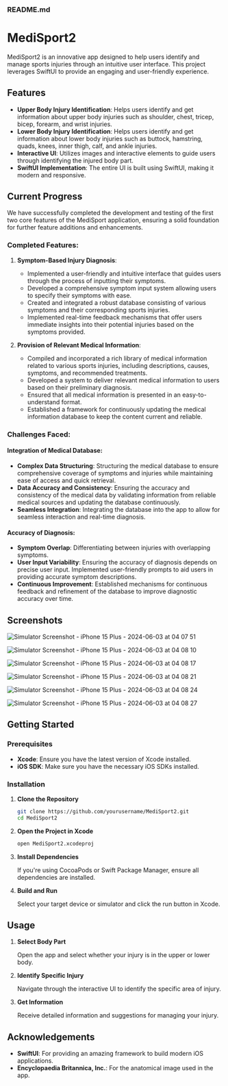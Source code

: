 ### README.md

# MediSport2

MediSport2 is an innovative app designed to help users identify and manage sports injuries through an intuitive user interface. This project leverages SwiftUI to provide an engaging and user-friendly experience.

## Features

- **Upper Body Injury Identification**: Helps users identify and get information about upper body injuries such as shoulder, chest, tricep, bicep, forearm, and wrist injuries.
- **Lower Body Injury Identification**: Helps users identify and get information about lower body injuries such as buttock, hamstring, quads, knees, inner thigh, calf, and ankle injuries.
- **Interactive UI**: Utilizes images and interactive elements to guide users through identifying the injured body part.
- **SwiftUI Implementation**: The entire UI is built using SwiftUI, making it modern and responsive.

## Current Progress

We have successfully completed the development and testing of the first two core features of the MediSport application, ensuring a solid foundation for further feature additions and enhancements.

### Completed Features:
1. **Symptom-Based Injury Diagnosis**:
   - Implemented a user-friendly and intuitive interface that guides users through the process of inputting their symptoms.
   - Developed a comprehensive symptom input system allowing users to specify their symptoms with ease.
   - Created and integrated a robust database consisting of various symptoms and their corresponding sports injuries.
   - Implemented real-time feedback mechanisms that offer users immediate insights into their potential injuries based on the symptoms provided.

2. **Provision of Relevant Medical Information**:
   - Compiled and incorporated a rich library of medical information related to various sports injuries, including descriptions, causes, symptoms, and recommended treatments.
   - Developed a system to deliver relevant medical information to users based on their preliminary diagnosis.
   - Ensured that all medical information is presented in an easy-to-understand format.
   - Established a framework for continuously updating the medical information database to keep the content current and reliable.

### Challenges Faced:
#### Integration of Medical Database:
- **Complex Data Structuring**: Structuring the medical database to ensure comprehensive coverage of symptoms and injuries while maintaining ease of access and quick retrieval.
- **Data Accuracy and Consistency**: Ensuring the accuracy and consistency of the medical data by validating information from reliable medical sources and updating the database continuously.
- **Seamless Integration**: Integrating the database into the app to allow for seamless interaction and real-time diagnosis.

#### Accuracy of Diagnosis:
- **Symptom Overlap**: Differentiating between injuries with overlapping symptoms.
- **User Input Variability**: Ensuring the accuracy of diagnosis depends on precise user input. Implemented user-friendly prompts to aid users in providing accurate symptom descriptions.
- **Continuous Improvement**: Established mechanisms for continuous feedback and refinement of the database to improve diagnostic accuracy over time.

## Screenshots

![Simulator Screenshot - iPhone 15 Plus - 2024-06-03 at 04 07 51](https://github.com/c-510/MediSport2-main/assets/166926793/9daaeb7b-2016-4bca-a98a-bceadb3fa30d)

![Simulator Screenshot - iPhone 15 Plus - 2024-06-03 at 04 08 10](https://github.com/c-510/MediSport2-main/assets/166926793/3d1ffd06-cdb6-435c-97ab-15236dd54845)

![Simulator Screenshot - iPhone 15 Plus - 2024-06-03 at 04 08 17](https://github.com/c-510/MediSport2-main/assets/166926793/f22371ae-7d36-4a5e-b7d4-7733d85aed6f)

![Simulator Screenshot - iPhone 15 Plus - 2024-06-03 at 04 08 21](https://github.com/c-510/MediSport2-main/assets/166926793/2f634885-0815-4010-bcda-392dca95207d)

![Simulator Screenshot - iPhone 15 Plus - 2024-06-03 at 04 08 24](https://github.com/c-510/MediSport2-main/assets/166926793/10823af5-a5fc-486f-b670-b99f3886068d)

![Simulator Screenshot - iPhone 15 Plus - 2024-06-03 at 04 08 27](https://github.com/c-510/MediSport2-main/assets/166926793/c27b2b16-8fd8-4909-a5e4-552b80b5b6c0)

## Getting Started

### Prerequisites

- **Xcode**: Ensure you have the latest version of Xcode installed.
- **iOS SDK**: Make sure you have the necessary iOS SDKs installed.

### Installation

1. **Clone the Repository**

   ```sh
   git clone https://github.com/yourusername/MediSport2.git
   cd MediSport2
   ```

2. **Open the Project in Xcode**

   ```sh
   open MediSport2.xcodeproj
   ```

3. **Install Dependencies**

   If you're using CocoaPods or Swift Package Manager, ensure all dependencies are installed.

4. **Build and Run**

   Select your target device or simulator and click the run button in Xcode.

## Usage

1. **Select Body Part**

   Open the app and select whether your injury is in the upper or lower body.

2. **Identify Specific Injury**

   Navigate through the interactive UI to identify the specific area of injury.

3. **Get Information**

   Receive detailed information and suggestions for managing your injury.

## Acknowledgements

- **SwiftUI**: For providing an amazing framework to build modern iOS applications.
- **Encyclopaedia Britannica, Inc.**: For the anatomical image used in the app.
